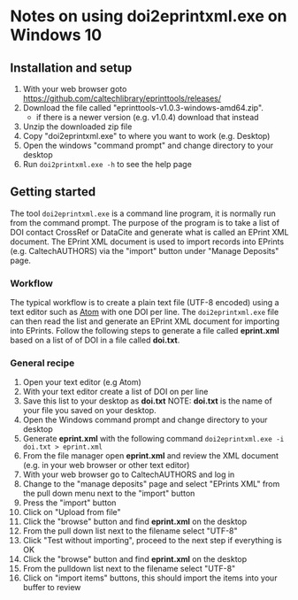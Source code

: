 Notes on using doi2eprintxml.exe on Windows 10
==============================================

Installation and setup
----------------------

1. With your web browser goto https://github.com/caltechlibrary/eprinttools/releases/
2. Download the file called "eprinttools-v1.0.3-windows-amd64.zip".
    + if there is a newer version (e.g. v1.0.4) download that instead
3. Unzip the downloaded zip file
4. Copy "doi2eprintxml.exe" to where you want to work (e.g. Desktop)
5. Open the windows "command prompt" and change directory to your desktop
6. Run `doi2printxml.exe -h` to see the help page

Getting started
---------------

The tool `doi2eprintxml.exe` is a command line program, it is normally
run from the command prompt. The purpose of the program is to take
a list of DOI contact CrossRef or DataCite and generate what is called
an EPrint XML document. The EPrint XML document is used to import
records into EPrints (e.g. CaltechAUTHORS) via the "import" button 
under "Manage Deposits" page.

### Workflow

The typical workflow is to create a plain text file (UTF-8 encoded)
using a text editor such as [Atom](https://atom.io) with one DOI per 
line. The `doi2eprintxml.exe` file can then read the list and 
generate an EPrint XML document for importing into EPrints. Follow 
the following steps to generate a file called **eprint.xml** based 
on a list of of DOI in a file called **doi.txt**.

### General recipe

1. Open your text editor (e.g Atom)
2. With your text editor create a list of DOI on per line 
3. Save this list to your desktop as **doi.txt**
    NOTE: **doi.txt** is the name of your file you saved on your desktop.
4. Open the Windows command prompt and change directory to your desktop
5. Generate **eprint.xml** with the following command
    `doi2eprintxml.exe -i doi.txt > eprint.xml`
6. From the file manager open **eprint.xml** and review the XML document (e.g. in your web browser or other text editor)
7. With your web browser go to CaltechAUTHORS and log in
8. Change to the "manage deposits" page and select "EPrints XML" from the pull down menu next to the "import" button
9. Press the "import" button
10. Click on "Upload from file"
11. Click the "browse" button and find **eprint.xml** on the desktop
12. From the pull down list next to the filename select "UTF-8"
13. Click "Test without importing", proceed to the next step if everything is OK
14. Click the "browse" button and find **eprint.xml** on the desktop
15. From the pulldown list next to the filename select "UTF-8"
16. Click on "import items" buttons, this should import the items into your buffer to review

